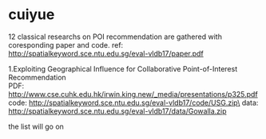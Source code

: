 # cuiyue
12 classical researchs on POI recommendation are gathered with coresponding paper and code.
ref: http://spatialkeyword.sce.ntu.edu.sg/eval-vldb17/paper.pdf

1.Exploiting Geographical Influence for Collaborative Point-of-Interest Recommendation \
  PDF: http://www.cse.cuhk.edu.hk/irwin.king.new/_media/presentations/p325.pdf \
  code: http://spatialkeyword.sce.ntu.edu.sg/eval-vldb17/code/USG.zip\
  data: http://spatialkeyword.sce.ntu.edu.sg/eval-vldb17/data/Gowalla.zip

the list will go on
